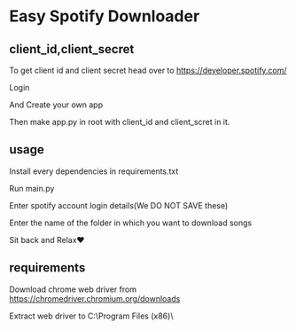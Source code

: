 # Easy Spotify Downloader

## client_id,client_secret


To get client id and client secret head over to https://developer.spotify.com/


Login


And Create your own app


Then make app.py in root with client_id and client_scret in it.

## usage 

Install every dependencies in requirements.txt


Run main.py

Enter spotify account login details(We DO NOT SAVE these)

Enter the name of the folder in which you want to download songs

Sit back and Relax❤

## requirements

Download chrome web driver from https://chromedriver.chromium.org/downloads

Extract web driver to C:\Program Files (x86)\

